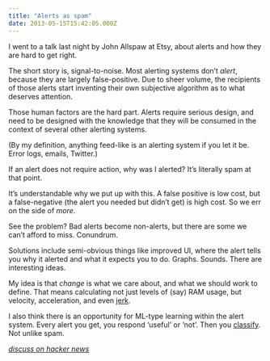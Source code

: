 ```yaml
---
title: "Alerts as spam"
date: 2013-05-15T15:42:05.000Z
---
```


I went to a talk last night by John Allspaw at Etsy, about alerts and how they are hard to get right.

The short story is, signal-to-noise. Most alerting systems don’t _alert_, because they are largely false-positive. Due to sheer volume, the recipients of those alerts start inventing their own subjective algorithm as to what deserves attention.

Those human factors are the hard part. Alerts require serious design, and need to be designed with the knowledge that they will be consumed in the context of several other alerting systems.

(By my definition, anything feed-like is an alerting system if you let it be. Error logs, emails, Twitter.)

If an alert does not require action, why was I alerted? It’s literally spam at that point.

It’s understandable why we put up with this. A false positive is low cost, but a false-negative (the alert you needed but didn’t get) is high cost. So we err on the side of _more_.

See the problem? Bad alerts become non-alerts, but there are some we can’t afford to miss. Conundrum.

Solutions include semi-obvious things like improved UI, where the alert tells you why it alerted and what it expects you to do. Graphs. Sounds. There are interesting ideas.

My idea is that _change_ is what we care about, and what we should work to define. That means calculating not just levels of (say) RAM usage, but velocity, acceleration, and even [jerk](http://en.wikipedia.org/wiki/Jerk_%28physics%29).

I also think there is an opportunity for ML-type learning within the alert system. Every alert you get, you respond ‘useful’ or ‘not’. Then you [classify](http://en.wikipedia.org/wiki/Statistical_classification). Not unlike spam.

[_discuss on hacker news_](https://news.ycombinator.com/item?id=5712834)

